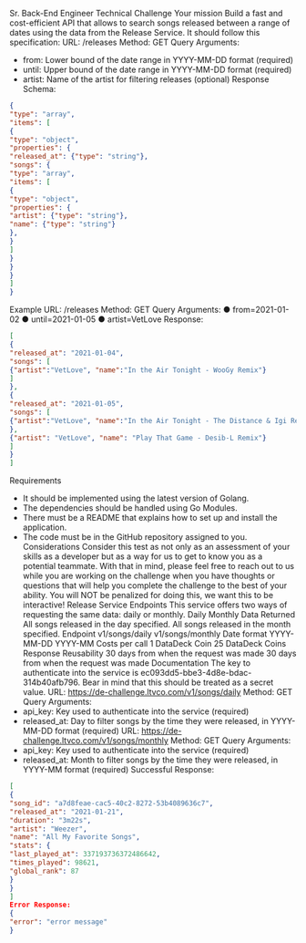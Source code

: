 Sr. Back-End Engineer Technical Challenge
Your mission
Build a fast and cost-efficient API that allows to search songs released between a range of
dates using the data from the Release Service. It should follow this specification:
URL: /releases
Method: GET
Query Arguments:
- from: Lower bound of the date range in YYYY-MM-DD format (required)
- until: Upper bound of the date range in YYYY-MM-DD format (required)
- artist: Name of the artist for filtering releases (optional)
Response Schema:
```json
{
"type": "array",
"items": [
{
"type": "object",
"properties": {
"released_at": {"type": "string"},
"songs": {
"type": "array",
"items": [
{
"type": "object",
"properties": {
"artist": {"type": "string"},
"name": {"type": "string"}
},
}
]
}
}
}
]
}
```
Example
URL: /releases
Method: GET
Query Arguments:
● from=2021-01-02
● until=2021-01-05
● artist=VetLove
Response:
```json
[
{
"released_at": "2021-01-04",
"songs": [
{"artist":"VetLove", "name":"In the Air Tonight - WooGy Remix"}
]
},
{
"released_at": "2021-01-05",
"songs": [
{"artist":"VetLove", "name":"In the Air Tonight - The Distance & Igi Remix"
},
{"artist": "VetLove", "name": "Play That Game - Desib-L Remix"}
]
}
]
```
Requirements
* It should be implemented using the latest version of Golang.
* The dependencies should be handled using Go Modules.
* There must be a README that explains how to set up and install the application.
* The code must be in the GitHub repository assigned to you.
Considerations
Consider this test as not only as an assessment of your skills as a developer but as a way for us
to get to know you as a potential teammate. With that in mind, please feel free to reach out to us
while you are working on the challenge when you have thoughts or questions that will help you
complete the challenge to the best of your ability. You will NOT be penalized for doing this, we
want this to be interactive!
Release Service
Endpoints
This service offers two ways of requesting the same data: daily or monthly.
Daily Monthly
Data Returned All songs released in the day
specified.
All songs released in the month
specified.
Endpoint v1/songs/daily v1/songs/monthly
Date format YYYY-MM-DD YYYY-MM
Costs per call 1 DataDeck Coin 25 DataDeck Coins
Response
Reusability
30 days from when the request
was made
30 days from when the request was
made
Documentation
The key to authenticate into the service is ec093dd5-bbe3-4d8e-bdac-314b40afb796. Bear in
mind that this should be treated as a secret value.
URL: https://de-challenge.ltvco.com/v1/songs/daily
Method: GET
Query Arguments:
* api_key: Key used to authenticate into the service (required)
* released_at: Day to filter songs by the time they were released, in YYYY-MM-DD format
(required)
URL: https://de-challenge.ltvco.com/v1/songs/monthly
Method: GET
Query Arguments:
* api_key: Key used to authenticate into the service (required)
* released_at: Month to filter songs by the time they were released, in YYYY-MM format
(required)
Successful Response:
```json
[
{
"song_id": "a7d8feae-cac5-40c2-8272-53b4089636c7",
"released_at": "2021-01-21",
"duration": "3m22s",
"artist": "Weezer",
"name": "All My Favorite Songs",
"stats": {
"last_played_at": 337193736372486642,
"times_played": 98621,
"global_rank": 87
}
}
]
Error Response:
{
"error": "error message"
}
```
